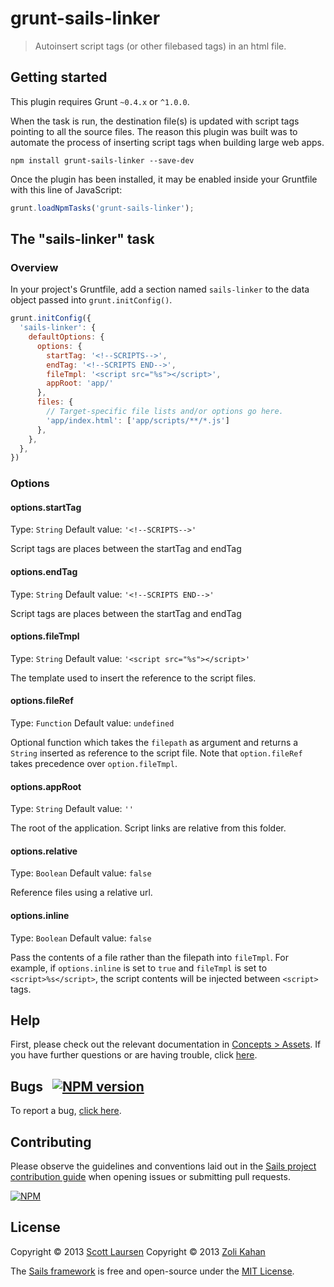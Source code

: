 # grunt-sails-linker

> Autoinsert script tags (or other filebased tags) in an html file.

## Getting started
This plugin requires Grunt `~0.4.x` or `^1.0.0`.

When the task is run, the destination file(s) is updated with script tags pointing to all the source files. The reason this plugin was built was to automate the process of inserting script tags when building large web apps.

```shell
npm install grunt-sails-linker --save-dev
```

Once the plugin has been installed, it may be enabled inside your Gruntfile with this line of JavaScript:

```js
grunt.loadNpmTasks('grunt-sails-linker');
```

## The "sails-linker" task

### Overview
In your project's Gruntfile, add a section named `sails-linker` to the data object passed into `grunt.initConfig()`.

```js
grunt.initConfig({
  'sails-linker': {
    defaultOptions: {
      options: {
        startTag: '<!--SCRIPTS-->',
        endTag: '<!--SCRIPTS END-->',
        fileTmpl: '<script src="%s"></script>',
        appRoot: 'app/'
      },
      files: {
        // Target-specific file lists and/or options go here.
        'app/index.html': ['app/scripts/**/*.js']
      },
    },
  },
})
```

### Options

#### options.startTag
Type: `String`
Default value: `'<!--SCRIPTS-->'`

Script tags are places between the startTag and endTag

#### options.endTag
Type: `String`
Default value: `'<!--SCRIPTS END-->'`

Script tags are places between the startTag and endTag

#### options.fileTmpl
Type: `String`
Default value: `'<script src="%s"></script>'`

The template used to insert the reference to the script files.

#### options.fileRef
Type: `Function`
Default value: `undefined`

Optional function which takes the `filepath` as argument and returns a `String` inserted as reference to the script file. Note that `option.fileRef` takes precedence over `option.fileTmpl`.

#### options.appRoot
Type: `String`
Default value: `''`

The root of the application. Script links are relative from this folder.

#### options.relative
Type: `Boolean`
Default value: `false`

Reference files using a relative url.

#### options.inline
Type: `Boolean`
Default value: `false`

Pass the contents of a file rather than the filepath into `fileTmpl`.  For example, if `options.inline` is set to `true` and `fileTmpl` is set to `<script>%s</script>`, the script contents will be injected between `<script>` tags.


## Help

First, please check out the relevant documentation in [Concepts > Assets](http://sailsjs.com/docs/concepts/assets).  If you have further questions or are having trouble, click [here](http://sailsjs.com/support).


## Bugs &nbsp; [![NPM version](https://badge.fury.io/js/sails-generate.svg)](http://npmjs.com/package/sails-generate)

To report a bug, [click here](http://sailsjs.com/bugs).


## Contributing

Please observe the guidelines and conventions laid out in the [Sails project contribution guide](http://sailsjs.com/contribute) when opening issues or submitting pull requests.

[![NPM](https://nodei.co/npm/sails-generate.png?downloads=true)](http://npmjs.com/package/sails-generate)


## License

Copyright &copy; 2013 [Scott Laursen](http://github.com/scott-laursen)
Copyright &copy; 2013 [Zoli Kahan](http://github.com/Zolmeister)

The [Sails framework](http://sailsjs.com) is free and open-source under the [MIT License](http://sailsjs.com/license).
